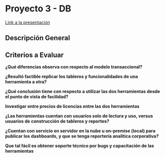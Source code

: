# Proyecto 3 - DB

[Link a la presentación](https://docs.google.com/presentation/d/1ibXzoxwvYmNayeEcB-IvxM3m1oQ3OxOCR5aPLQNZ1r8/edit?usp=sharing)

## Descripción General



<!-- ¿Cómo se hizo el proyecto? -->

## Criterios a Evaluar

<!-- Preguntas que deben ser respondidas en el informe -->

**¿Qué diferencias observa con respecto al modelo transaccional?**



**¿Resultó factible replicar los tableros y funcionalidades de una herramienta a otra?**



**¿Qué conclusión tiene con respecto a utilizar las dos herramientas desde el punto de vista de facilidad?**



**Investigar entre precios de licencias entre las dos herramientas**



**¿Las herramientas cuentan con usuarios solo de lectura y uso, versus usuarios de construcción de tableros y reportes?**



**¿Cuentan con servicio en servidor en la nube u on-premise (local) para publicar los dashboards, y que se tenga reportería analítica corporativa?**



**Que tal fácil es obtener soporte técnico por bugs y capacitación de las herramientas**
